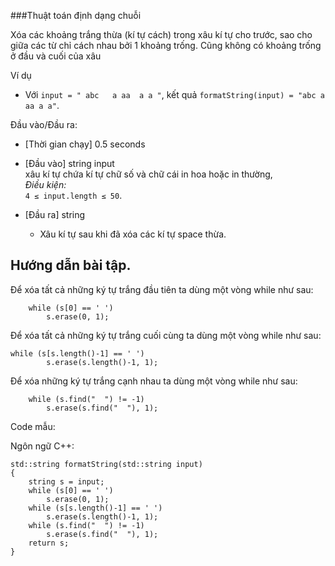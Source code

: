 ###Thuật toán định dạng chuỗi

Xóa các khoảng trắng thừa (kí tự cách) trong xâu kí tự cho trước, sao cho giữa các từ chỉ cách nhau bởi 1 khoảng trống. Cũng không có khoảng trống ở đầu và cuối của xâu

Ví dụ

-   Với `input = " abc   a aa  a a "`, kết quả `formatString(input) = "abc a aa a a"`.

Đầu vào/Đầu ra:

-   [Thời gian chạy] 0.5 seconds

-   [Đầu vào] string input\
    xâu kí tự chứa kí tự chữ số và chữ cái in hoa hoặc in thường,\
    *Điều kiện:*\
    `4 ≤ input.length ≤ 50`.

-   [Đầu ra] string

    -   Xâu kí tự sau khi đã xóa các kí tự space thừa.

Hướng dẫn bài tập.
------------------

Để xóa tất cả những ký tự trắng đầu tiên ta dùng một vòng while như sau:

```
    while (s[0] == ' ')
        s.erase(0, 1);
```

Để xóa tất cả những ký tự trắng cuối cùng ta dùng một vòng while như sau:

```
while (s[s.length()-1] == ' ')
        s.erase(s.length()-1, 1);
```

Để xóa những ký tự trắng cạnh nhau ta dùng một vòng while như sau:

```
	while (s.find("  ") != -1)
        s.erase(s.find("  "), 1);
```

Code mẫu:

Ngôn ngữ C++:

```
std::string formatString(std::string input)
{
    string s = input;
    while (s[0] == ' ')
        s.erase(0, 1);
	while (s[s.length()-1] == ' ')
        s.erase(s.length()-1, 1);
	while (s.find("  ") != -1)
        s.erase(s.find("  "), 1);
    return s;
}
```